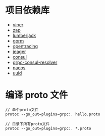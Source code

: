 # 项目依赖库

- [viper](https://github.com/spf13/viper)
- [zap](https://github.com/uber-go/zap)
- [lumberjack](https://github.com/natefinch/lumberjack)
- [gorm](https://github.com/go-gorm/gorm)
- [opentracing](https://github.com/opentracing/opentracing-go)
- [jeager](https://github.com/uber/jaeger-client-go)
- [consul](https://github.com/hashicorp/consul)
- [grpc-consul-resolver](https://github.com/mbobakov/grpc-consul-resolver)
- [nacos](https://github.com/nacos-group/nacos-sdk-go)
- [uuid](https://github.com/satori/go.uuid)

# 编译 proto 文件
```
// 单个proto文件
protoc --go_out=plugins=grpc:. hello.proto

// 目录下所有proto文件
protoc --go_out=plugins=grpc:. *.proto
```